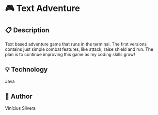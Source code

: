 # :video_game: Text Adventure

## :clipboard: Description

Text based adventure game that runs in the terminal. The first versions contains just simple combat features, like attack, raise shield and run. The plan is to continue improving this game as my coding skills grow!

## :bulb: Technology

Java

## :man: Author

Vinícius Silvera
